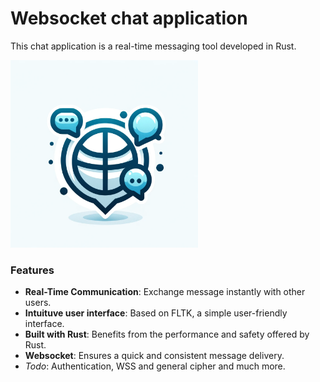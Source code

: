 # Websocket chat application

This chat application is a real-time messaging tool developed in Rust.

<img src="r-chat/logo.png" alt="Logo" width="300">

### Features
- **Real-Time Communication**: Exchange message instantly with other users.
- **Intuituve user interface**: Based on FLTK, a simple user-friendly interface.
- **Built with Rust**: Benefits from the performance and safety offered by Rust.
- **Websocket**: Ensures a quick and consistent message delivery.
- *Todo*: Authentication, WSS and general cipher and much more.

